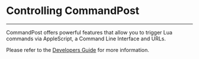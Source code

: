 # Controlling CommandPost
---

CommandPost offers powerful features that allow you to trigger Lua commands via AppleScript, a Command Line Interface and URLs.

Please refer to the [Developers Guide](https://dev.commandpost.io/control/applescript/) for more information.